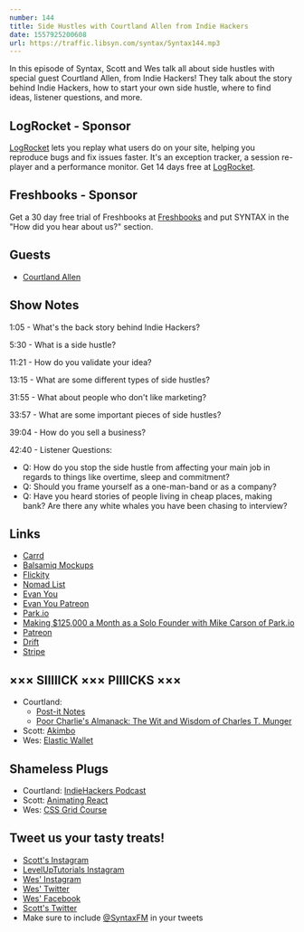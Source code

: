 ```yaml
---
number: 144
title: Side Hustles with Courtland Allen from Indie Hackers
date: 1557925200608
url: https://traffic.libsyn.com/syntax/Syntax144.mp3
---
```


In this episode of Syntax, Scott and Wes talk all about side hustles with special guest Courtland Allen, from Indie Hackers! They talk about the story behind Indie Hackers, how to start your own side hustle, where to find ideas, listener questions, and more.

## LogRocket - Sponsor

[LogRocket](https://logrocket.com/syntax) lets you replay what users do on your site, helping you reproduce bugs and fix issues faster. It's an exception tracker, a session re-player and a performance monitor. Get 14 days free at [LogRocket](https://logrocket.com/syntax).

## Freshbooks - Sponsor

Get a 30 day free trial of Freshbooks at [Freshbooks](https://freshbooks.com/syntax) and put SYNTAX in the "How did you hear about us?" section.

## Guests

* [Courtland Allen](https://twitter.com/csallen)

## Show Notes

1:05 - What's the back story behind Indie Hackers? 

5:30 - What is a side hustle? 

11:21 - How do you validate your idea?

13:15 - What are some different types of side hustles?

31:55 - What about people who don't like marketing?

33:57 - What are some important pieces of side hustles? 

39:04 - How do you sell a business?

42:40 - Listener Questions:

* Q: How do you stop the side hustle from affecting your main job in regards to things like overtime, sleep and commitment?
* Q: Should you frame yourself as a one-man-band or as a company? 
* Q: Have you heard stories of people living in cheap places, making bank? Are there any white whales you have been chasing to interview?

## Links
* [Carrd](https://carrd.co/)
* [Balsamiq Mockups](https://balsamiq.com/)
* [Flickity](https://flickity.metafizzy.co/)
* [Nomad List](https://nomadlist.com/)
* [Evan You](https://evanyou.me/)
* [Evan You Patreon](https://www.patreon.com/evanyou)
* [Park.io](https://park.io/)
* [Making $125,000 a Month as a Solo Founder with Mike Carson of Park.io](https://www.indiehackers.com/podcast/034-mike-carson-of-park-io)
* [Patreon](https://www.patreon.com/)
* [Drift](https://www.drift.com/)
* [Stripe](https://stripe.com/)

## ××× SIIIIICK ××× PIIIICKS ×××
* Courtland:
  * [Post-it Notes](https://www.post-it.com/3M/en_US/post-it/)
  * [Poor Charlie's Almanack: The Wit and Wisdom of Charles T. Munger](https://www.amazon.com/Poor-Charlies-Almanack-Charles-Expanded/dp/1578645018)
* Scott: [Akimbo](https://www.akimbo.me/)
* Wes: [Elastic Wallet](https://www.amazon.com/s?k=elastic+wallets)

## Shameless Plugs
* Courtland: [IndieHackers Podcast](https://www.indiehackers.com/podcast)
* Scott: [Animating React](https://www.leveluptutorials.com/tutorials/animating-react)
* Wes: [CSS Grid Course](https://cssgrid.io/)

## Tweet us your tasty treats!
* [Scott's Instagram](https://www.instagram.com/stolinski/)
* [LevelUpTutorials Instagram](https://www.instagram.com/LevelUpTutorials/)
* [Wes' Instagram](https://www.instagram.com/wesbos/)
* [Wes' Twitter](https://twitter.com/wesbos)
* [Wes' Facebook](https://www.facebook.com/wesbos.developer)
* [Scott's Twitter](https://twitter.com/stolinski)
* Make sure to include [@SyntaxFM](https://twitter.com/SyntaxFM) in your tweets